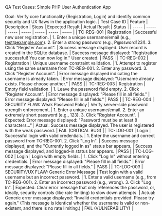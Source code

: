 QA Test Cases: Simple PHP User Authentication App

Goal: Verify core functionality (Registration, Login) and identify common security and UX flaws in the application logic.
| Test Case ID | Feature | Description | Steps | Expected Result | Actual Result | Status |
| ----- | ----- | ----- | ----- | ----- | ----- | ----- |
| TC-REG-001 | Registration | Successful new user registration. | 1. Enter a unique username/email (e.g., test@example.com). 2. Enter a strong password (e.g., P@ssword123!). 3. Click "Register Account". | Success message displayed. User record is created in the SQLite database. | Success message displayed: "Registration successful! You can now log in." User created. | PASS |
| TC-REG-002 | Registration | Unique username constraint validation. | 1. Attempt to register using the same username from TC-REG-001. 2. Enter any password. 3. Click "Register Account". | Error message displayed indicating the username is already taken. | Error message displayed: "Username already exists. Please choose another." | PASS |
| TC-REG-003 | Registration | Empty field validation. | 1. Leave the password field empty. 2. Click "Register Account". | Error message displayed: "Please fill in all fields." | Error message displayed: "Please fill in all fields." | PASS |
| TC-REG-004 | SECURITY FLAW: Weak Password Policy | Verify server-side password strength enforcement. | 1. Enter a unique username/email. 2. Enter an extremely short password (e.g., 123). 3. Click "Register Account". | Expected: Error message displayed: "Password must be at least 8 characters..." | Actual: Success message displayed. The user is registered with the weak password. | FAIL (CRITICAL BUG) |
| TC-LOG-001 | Login | Successful login with valid credentials. | 1. Enter the username and correct password from TC-REG-001. 2. Click "Log In". | Success message displayed, and the "Currently logged in as" status bar appears. | Success message displayed, and logged-in status bar appears. | PASS |
| TC-LOG-002 | Login | Login with empty fields. | 1. Click "Log In" without entering credentials. | Error message displayed: "Please fill in all fields." | Error message displayed: "Please fill in all fields." | PASS |
| TC-LOG-003 | SECURITY/UX FLAW: Generic Error Message | Test login with a valid username but an incorrect password. | 1. Enter a valid username (e.g., from TC-REG-001). 2. Enter an incorrect password (e.g., wrong). 3. Click "Log In". | Expected: Clear error message that only references the password, or, ideally, security controls (like rate limiting) to slow down attempts. | Actual: Generic error message displayed: "Invalid credentials provided. Please try again." (This message is identical whether the username is valid or non-existent, and there is no rate limiting.) | FAIL (VULNERABILITY) |